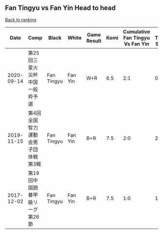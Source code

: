 ## Fan Tingyu vs Fan Yin Head to head

[Back to ranking](../../index.md)




| **Date** | **Comp** | **Black** | **White** | **Game Result** | **Komi** | **Cumulative Fan Tingyu Vs Fan Yin** | **Fan Tingyu Streak** | **Fan Yin Streak** | 
| --- | --- | --- | --- | --- | --- | --- | --- | --- |
| 2020-09-14 | 第25回三星火災杯中国一般枠予選 | Fan Tingyu | Fan Yin | W+R | 6.5 | 2:1 | 0 | 1 | 
| 2019-11-15 | 第4回全国智力運動会男子団体戦第3戦 | Fan Tingyu | Fan Yin | B+R | 7.5 | 2:0 | 2 | 0 | 
| 2017-12-02 | 第19回中国囲碁甲級リーグ第26節 | Fan Tingyu | Fan Yin | B+R | 7.5 | 1:0 | 1 | 0 |




